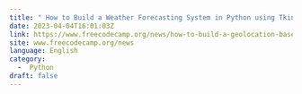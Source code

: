 ```yaml
---
title: " How to Build a Weather Forecasting System in Python using Tkinter "
date: 2023-04-04T16:01:03Z
link: https://www.freecodecamp.org/news/how-to-build-a-geolocation-based-weather-forecasting-system-using-tkinter/?utm_medium=RSS&utm_source=news.12bit.vn
site: www.freecodecamp.org/news
language: English
category:
  -  Python 
draft: false
---
```

